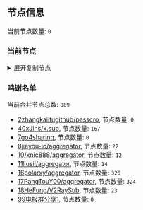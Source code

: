
## 节点信息
当前节点数量: `0`
### 当前节点
<details>
  <summary>展开复制节点</summary>

    

</details>

### 鸣谢名单
当前合并节点总数: `889`
- [2zhangkaiitugithub/passcro](https://github.com/zhangkaiitugithub/passcro), 节点数量: `0`
- [40xJins/x.sub](https://github.com/0xJins/x.sub), 节点数量: `167`
- [7go4sharing](https://github.com/go4sharing), 节点数量: `0`
- [8jieyou-io/aggregator](https://github.com/jieyou-io/aggregator), 节点数量: `22`
- [10/xnic888/aggregator](https://github.com/xnic888/aggregator), 节点数量: `12`
- [11liusil/aggregator](https://github.com/liusil/aggregator), 节点数量: `14`
- [16polarxy/aggregator](https://github.com/polarxy/aggregator), 节点数量: `326`
- [17PangTouY00/aggregator](https://github.com/PangTouY00/aggregator), 节点数量: `324`
- [18HeFung/V2RaySub](https://github.com/HeFung/V2RaySub), 节点数量: `23`
- [99电报群分享1](https://github.com/cdddbc/getAirport), 节点数量: `0`


